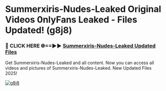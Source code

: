 # Summerxiris-Nudes-Leaked Original Videos 0nlyFans Leaked - Files Updated! (g8j8)

<h3>🔴 CLICK HERE 🌐==►► <a href="https://tinyurl.com/52m3yx9h" rel="nofollow">Summerxiris-Nudes-Leaked Updated Files</a></h3>

Get Summerxiris-Nudes-Leaked and all content. Now you can access all videos and pictures of Summerxiris-Nudes-Leaked. New Updated Files 2025!

[![g8j8](https://i.imgur.com/TnHtlc8.gif)](https://tinyurl.com/52m3yx9h)
